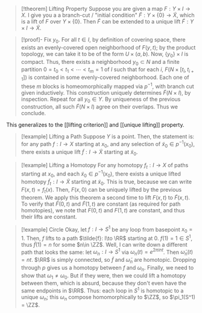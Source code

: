 > [!theorem] Lifting Property
 Suppose you are given a map $F:Y\times I \to X$. I give you a a branch-cut / \"initial condition\" $\tilde{F}: Y\times \{0\} \to \tilde{X}$, which is a lift of $F$ over $Y\times \{0\}$. Then $\tilde{F}$ can be extended to a unique lift $\tilde{F}: Y\times I \to \tilde{X}$. 
 
> [!proof]-
> Fix $y_0$. For all $t\in I$, by definition of covering space, there exists an evenly-covered open neighborhood of $F(y,t)$; by the product topology, we can take it to be of the form $U\times (a,b)$. Now, $\{y_0\} \times I$ is compact. Thus, there exists a neighborhood $y_0\subset N$ and a finite partition $0 = t_0 < t_1 < \cdots < t_m = 1$ of $I$ such that for each $i$, $F(N\times [t_i, t_{i+1}])$ is contained in some evenly-covered neighborhood. Each one of these $m$ blocks is homeomorphically mapped via $p^{-1}$, with branch cut given inductively. This construction uniquely determines $\tilde{F}(N\times I)$, by inspection. Repeat for all $y_0\in Y$. By uniqueness of the previous construction, all such $\tilde{F}(N\times I)$ agree on their overlaps. Thus we conclude. 

This generalizes to the [[lifting criterion]] and [[unique lifting]] property. 

> [!example] Lifting a Path
 Suppose $Y$ is a point. Then, the statement is: for any path $f: I\to X$ starting at $x_0$, and any selection of $\tilde{x}_0\in p^{-1}(x_0)$, there exists a unique lift $\tilde{f}: I\to \tilde{X}$ starting at $\tilde{x}_0$. 

 
> [!example] Lifting a Homotopy
 For any homotopy $f_t: I\to X$ of paths starting at $x_0$, and each $\tilde{x}_0\in p^{-1}(x_0)$, there exists a unique lifted homotopy $\tilde{f}_t: I\to \tilde{X}$ starting at $\tilde{x}_0$. This is true, because we can write $F(x,t) = f_t(x)$. Then, $F(x,0)$ can be uniquely lifted by the previous theorem. We apply this theorem a second time to lift $F(x,t)$ to $\tilde{F}(x,t)$. To verify that $\tilde{F}(0,t)$ and $\tilde{F}(1,t)$ are constant (as required for path homotopies), we note that $F(0,t)$ and $F(1,t)$ are constant, and thus their lifts are constant. 

 
> [!example] Circle
 Okay, let $f:I\to S^1$ be any loop from basepoint $x_0 = 1$. Then, $f$ lifts to a path $\tilde{f}: I\to \RR$ starting at $0$. $f(1) = 1\in S^1$, thus $\tilde{f}(1) = n$ for some $n\in \ZZ$. Well, I can write down a different path that looks the same: let $\omega_n:I\to S^1$ via $\omega_n(t) = e^{2\pi i n t}$. Then $\tilde{\omega}_n(t) = nt$. $\RR$ is simply connected, so $\tilde{f}$ and $\tilde{\omega}_n$ are homotopic. Dropping through $p$ gives us a homotopy between $f$ and $\omega_n$. Finally, we need to show that $\omega_1 \neq \omega_0$. But if they were, then we could lift a homotopy between them, which is absurd, because they don't even have the same endpoints in $\RR$. Thus: each loop in $S^1$ is homotopic to a unique $\omega_n$; this $\omega_n$ compose homomorphically to $\ZZ$, so $\pi_1(S^1) = \ZZ$.
